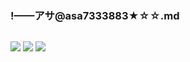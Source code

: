 ### !——アサ@asa7333883★☆☆.md
![]()

![](https://pbs.twimg.com/media/D9ptHVSU0AEmVL0?format=jpg)
![](https://pbs.twimg.com/media/D8rOFV3U0AESban?format=jpg)
![](https://pbs.twimg.com/media/D7-4k6uVsAAISJA?format=jpg)
